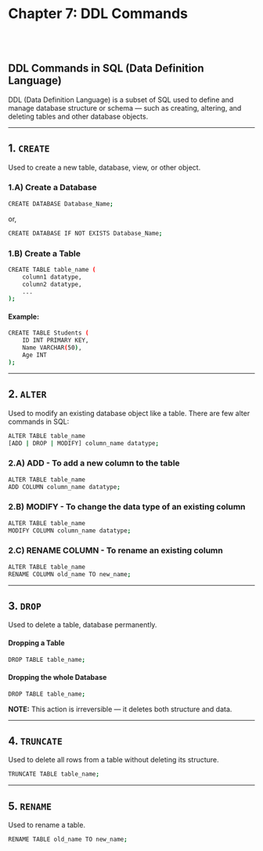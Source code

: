 # 
# Chapter 7: DDL Commands
<br>
<br>


## DDL Commands in SQL (Data Definition Language)
DDL (Data Definition Language) is a subset of SQL used to define and manage database structure or schema — such as creating, altering, and deleting tables and other database objects.

---

## 1. `CREATE`
Used to create a new table, database, view, or other object.

### 1.A) Create a Database
```bash
CREATE DATABASE Database_Name;
```
or, 

```bash
CREATE DATABASE IF NOT EXISTS Database_Name;
```

### 1.B) Create a Table
```bash
CREATE TABLE table_name (
    column1 datatype,
    column2 datatype,
    ...
);
```
#### Example:
```bash
CREATE TABLE Students (
    ID INT PRIMARY KEY,
    Name VARCHAR(50),
    Age INT
);
```

---

##  2. `ALTER`
Used to modify an existing database object like a table.
There are few alter commands in SQL:

```bash
ALTER TABLE table_name
[ADD | DROP | MODIFY] column_name datatype;
```
### 2.A) ADD - To add a new column to the table
```bash
ALTER TABLE table_name
ADD COLUMN column_name datatype;
```

### 2.B) MODIFY - To change the data type of an existing column
```bash
ALTER TABLE table_name
MODIFY COLUMN column_name datatype;
```

### 2.C) RENAME COLUMN - To rename an existing column
```bash
ALTER TABLE table_name
RENAME COLUMN old_name TO new_name;
```

---

## 3. `DROP`
Used to delete a table, database permanently.
#### Dropping a Table
```bash
DROP TABLE table_name;
```

#### Dropping the whole Database
```bash
DROP TABLE table_name;
```

**NOTE:** This action is irreversible — it deletes both structure and data.

---

## 4. `TRUNCATE`
Used to delete all rows from a table without deleting its structure.
```bash
TRUNCATE TABLE table_name;
```

---

## 5. `RENAME`
Used to rename a table.
```bash
RENAME TABLE old_name TO new_name;
```


